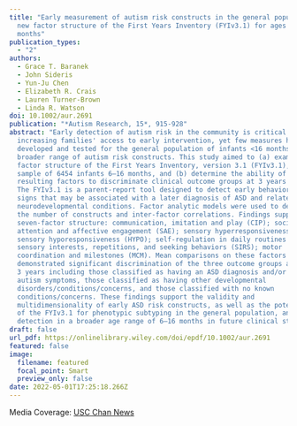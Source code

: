 ```yaml
---
title: "Early measurement of autism risk constructs in the general population: A
  new factor structure of the First Years Inventory (FYIv3.1) for ages 6-16
  months"
publication_types:
  - "2"
authors:
  - Grace T. Baranek
  - John Sideris
  - Yun-Ju Chen
  - Elizabeth R. Crais
  - Lauren Turner-Brown
  - Linda R. Watson
doi: 10.1002/aur.2691
publication: "*Autism Research, 15*, 915-928"
abstract: "Early detection of autism risk in the community is critical to
  increasing families' access to early intervention, yet few measures have been
  developed and tested for the general population of infants <16 months to tap a
  broader range of autism risk constructs. This study aimed to (a) examine the
  factor structure of the First Years Inventory, version 3.1 (FYIv3.1), with a
  sample of 6454 infants 6–16 months, and (b) determine the ability of the
  resulting factors to discriminate clinical outcome groups at 3 years of age.
  The FYIv3.1 is a parent-report tool designed to detect early behavioral risk
  signs that may be associated with a later diagnosis of ASD and related
  neurodevelopmental conditions. Factor analytic models were used to determine
  the number of constructs and inter-factor correlations. Findings supported a
  seven-factor structure: communication, imitation and play (CIP); social
  attention and affective engagement (SAE); sensory hyperresponsiveness (HYPER);
  sensory hyporesponsiveness (HYPO); self-regulation in daily routines (SREG);
  sensory interests, repetitions, and seeking behaviors (SIRS); motor
  coordination and milestones (MCM). Mean comparisons on these factors
  demonstrated significant discrimination of the three outcome groups at age
  3 years including those classified as having an ASD diagnosis and/or high
  autism symptoms, those classified as having other developmental
  disorders/conditions/concerns, and those classified with no known
  conditions/concerns. These findings support the validity and
  multidimensionality of early ASD risk constructs, as well as the potential use
  of the FYIv3.1 for phenotypic subtyping in the general population, and early
  detection in a broader age range of 6–16 months in future clinical studies."
draft: false
url_pdf: https://onlinelibrary.wiley.com/doi/epdf/10.1002/aur.2691
featured: false
image:
  filename: featured
  focal_point: Smart
  preview_only: false
date: 2022-05-01T17:25:18.266Z
---
```

M﻿edia Coverage: [USC Chan News](https://chan.usc.edu/news/latest/new-analysis-of-developmental-screen-finds-autistic-children-showed-heightened-sensory-motor-behaviors-as-infants)
